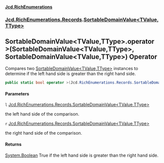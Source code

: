 #### [Jcd.RichEnumerations](index.md 'index')
### [Jcd.RichEnumerations.Records](Jcd.RichEnumerations.Records.md 'Jcd.RichEnumerations.Records').[SortableDomainValue&lt;TValue,TType&gt;](SortableDomainValue_TValue,TType_.md 'Jcd.RichEnumerations.Records.SortableDomainValue<TValue,TType>')

## SortableDomainValue<TValue,TType>.operator >(SortableDomainValue<TValue,TType>, SortableDomainValue<TValue,TType>) Operator

Compares two [SortableDomainValue&lt;TValue,TType&gt;](SortableDomainValue_TValue,TType_.md 'Jcd.RichEnumerations.Records.SortableDomainValue<TValue,TType>') instances to determine if the left hand side is greater
than the right hand side.

```csharp
public static bool operator >(Jcd.RichEnumerations.Records.SortableDomainValue<TValue,TType>? l, Jcd.RichEnumerations.Records.SortableDomainValue<TValue,TType>? r);
```
#### Parameters

<a name='Jcd.RichEnumerations.Records.SortableDomainValue_TValue,TType_.op_GreaterThan(Jcd.RichEnumerations.Records.SortableDomainValue_TValue,TType_,Jcd.RichEnumerations.Records.SortableDomainValue_TValue,TType_).l'></a>

`l` [Jcd.RichEnumerations.Records.SortableDomainValue&lt;](SortableDomainValue_TValue,TType_.md 'Jcd.RichEnumerations.Records.SortableDomainValue<TValue,TType>')[TValue](SortableDomainValue_TValue,TType_.md#Jcd.RichEnumerations.Records.SortableDomainValue_TValue,TType_.TValue 'Jcd.RichEnumerations.Records.SortableDomainValue<TValue,TType>.TValue')[,](SortableDomainValue_TValue,TType_.md 'Jcd.RichEnumerations.Records.SortableDomainValue<TValue,TType>')[TType](SortableDomainValue_TValue,TType_.md#Jcd.RichEnumerations.Records.SortableDomainValue_TValue,TType_.TType 'Jcd.RichEnumerations.Records.SortableDomainValue<TValue,TType>.TType')[&gt;](SortableDomainValue_TValue,TType_.md 'Jcd.RichEnumerations.Records.SortableDomainValue<TValue,TType>')

the left hand side of the comparison.

<a name='Jcd.RichEnumerations.Records.SortableDomainValue_TValue,TType_.op_GreaterThan(Jcd.RichEnumerations.Records.SortableDomainValue_TValue,TType_,Jcd.RichEnumerations.Records.SortableDomainValue_TValue,TType_).r'></a>

`r` [Jcd.RichEnumerations.Records.SortableDomainValue&lt;](SortableDomainValue_TValue,TType_.md 'Jcd.RichEnumerations.Records.SortableDomainValue<TValue,TType>')[TValue](SortableDomainValue_TValue,TType_.md#Jcd.RichEnumerations.Records.SortableDomainValue_TValue,TType_.TValue 'Jcd.RichEnumerations.Records.SortableDomainValue<TValue,TType>.TValue')[,](SortableDomainValue_TValue,TType_.md 'Jcd.RichEnumerations.Records.SortableDomainValue<TValue,TType>')[TType](SortableDomainValue_TValue,TType_.md#Jcd.RichEnumerations.Records.SortableDomainValue_TValue,TType_.TType 'Jcd.RichEnumerations.Records.SortableDomainValue<TValue,TType>.TType')[&gt;](SortableDomainValue_TValue,TType_.md 'Jcd.RichEnumerations.Records.SortableDomainValue<TValue,TType>')

the right hand side of the comparison.

#### Returns
[System.Boolean](https://docs.microsoft.com/en-us/dotnet/api/System.Boolean 'System.Boolean')
True if the left hand side is greater than the right hand side.